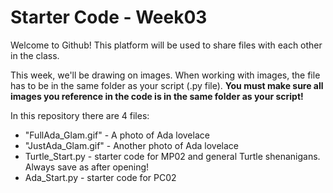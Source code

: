 # Starter Code - Week03
Welcome to Github! This platform will be used to share files with each other in the class. 

This week, we'll be drawing on images. When working with images, the file has to be in the same folder as your script (.py file).
**You must make sure all images you reference in the code is in the same folder as your script!**

In this repository there are 4 files:
-  "FullAda_Glam.gif" - A photo of Ada lovelace
- "JustAda_Glam.gif" - Another photo of Ada lovelace
- Turtle_Start.py - starter code for MP02 and general Turtle shenanigans. Always save as after opening!
- Ada_Start.py - starter code for PC02

